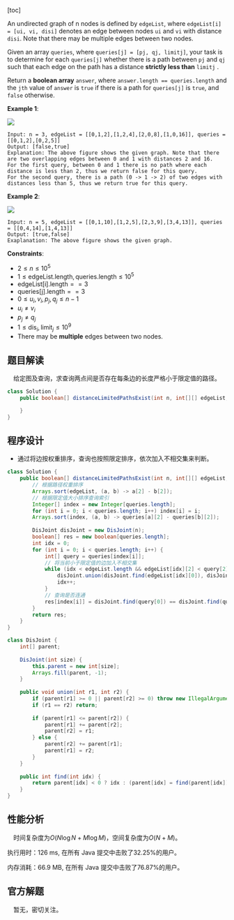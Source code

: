 [toc]

An undirected graph of n nodes is defined by `edgeList`, where `edgeList[i] = [ui, vi, disi]` denotes an edge between nodes `ui` and `vi` with distance `disi`. Note that there may be multiple edges between two nodes.

Given an array `queries`, where `queries[j] = [pj, qj, limitj]`, your task is to determine for each `queries[j]` whether there is a path between `pj` and `qj` such that each edge on the path has a distance **strictly less than** `limitj` .

Return a **boolean array** `answer`, where `answer.length == queries.length` and the `jth` value of `answer` is `true` if there is a path for `queries[j]` is `true`, and `false` otherwise.

 

**Example 1**:

<img src="../images/#1697_exp1.png"  />

```
Input: n = 3, edgeList = [[0,1,2],[1,2,4],[2,0,8],[1,0,16]], queries = [[0,1,2],[0,2,5]]
Output: [false,true]
Explanation: The above figure shows the given graph. Note that there are two overlapping edges between 0 and 1 with distances 2 and 16.
For the first query, between 0 and 1 there is no path where each distance is less than 2, thus we return false for this query.
For the second query, there is a path (0 -> 1 -> 2) of two edges with distances less than 5, thus we return true for this query.
```

**Example 2**:

<img src="../images/#1697_exp2.png"  />

```
Input: n = 5, edgeList = [[0,1,10],[1,2,5],[2,3,9],[3,4,13]], queries = [[0,4,14],[1,4,13]]
Output: [true,false]
Exaplanation: The above figure shows the given graph.
```



**Constraints**:

* $2 \le n \le 10^5$
* $1 \le \text{edgeList.length}, \text{queries.length} \le 10^5$
* $\text{edgeList[i].length} == 3$
* $\text{queries[j].length} == 3$
* $0 \le u_i, v_i, p_j, q_j \le n - 1$
* $u_i \ne v_i$
* $p_j \ne q_j$
* $1 \le \text{dis}_i, \text{limit}_j \le 10^9$
* There may be **multiple** edges between two nodes.



## 题目解读

&emsp;给定图及查询，求查询两点间是否存在每条边的长度严格小于限定值的路径。

```java
class Solution {
    public boolean[] distanceLimitedPathsExist(int n, int[][] edgeList, int[][] queries) {

    }
}
```

## 程序设计

* 通过将边按权重排序，查询也按照限定排序，依次加入不相交集来判断。

```java
class Solution {
    public boolean[] distanceLimitedPathsExist(int n, int[][] edgeList, int[][] queries) {
        // 根据路径权重排序
        Arrays.sort(edgeList, (a, b) -> a[2] - b[2]);
        // 根据限定值大小排序查询索引
        Integer[] index = new Integer[queries.length];
        for (int i = 0; i < queries.length; i++) index[i] = i;
        Arrays.sort(index, (a, b) -> queries[a][2] - queries[b][2]);
        
        DisJoint disJoint = new DisJoint(n);
        boolean[] res = new boolean[queries.length];
        int idx = 0;
        for (int i = 0; i < queries.length; i++) {
            int[] query = queries[index[i]];
            // 将当前小于限定值的边加入不相交集
            while (idx < edgeList.length && edgeList[idx][2] < query[2]) {
                disJoint.union(disJoint.find(edgeList[idx][0]), disJoint.find(edgeList[idx][1]));
                idx++;
            }
            // 查询是否连通
            res[index[i]] = disJoint.find(query[0]) == disJoint.find(query[1]);
        }
        return res;
    }
}

class DisJoint {
    int[] parent;
    
    DisJoint(int size) {
        this.parent = new int[size];
        Arrays.fill(parent, -1);
    }
    
    public void union(int r1, int r2) {
        if (parent[r1] >= 0 || parent[r2] >= 0) throw new IllegalArgumentException("invalid param");
        if (r1 == r2) return;
        
        if (parent[r1] <= parent[r2]) {
            parent[r1] += parent[r2];
            parent[r2] = r1;
        } else {
            parent[r2] += parent[r1];
            parent[r1] = r2;
        }
    }
    
    public int find(int idx) {
        return parent[idx] < 0 ? idx : (parent[idx] = find(parent[idx]));
    }
}
```

## 性能分析

&emsp;时间复杂度为$O(N\log N + M\log M)$，空间复杂度为$O(N + M)$。

执行用时：126 ms, 在所有 Java 提交中击败了32.25%的用户。

内存消耗：66.9 MB, 在所有 Java 提交中击败了76.87%的用户。

## 官方解题

&emsp;暂无，密切关注。
